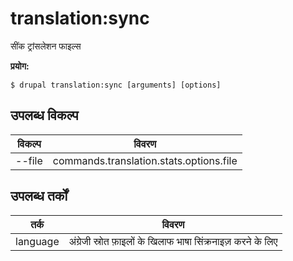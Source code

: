 # translation:sync
सींक ट्रांसलेशन फाइल्स

**प्रयोग:**
```
$ drupal translation:sync [arguments] [options]
```

## उपलब्ध विकल्प
विकल्प | विवरण
-------|-------------
--file | commands.translation.stats.options.file

## उपलब्ध तर्कों
तर्क | विवरण
---------|-------------
language | अंग्रेजी स्रोत फ़ाइलों के खिलाफ भाषा सिंक्रनाइज़ करने के लिए
